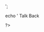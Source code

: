 
<?php 

header('Content-type: text/xml');
echo '<?xml version="1.0" encoding="UTF-8"?>';
echo '<Response> Talk Back </Response>

?>




